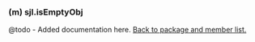 ### (m) sjl.isEmptyObj
@todo - Added documentation here.
[Back to package and member list.](#packages-and-members)
